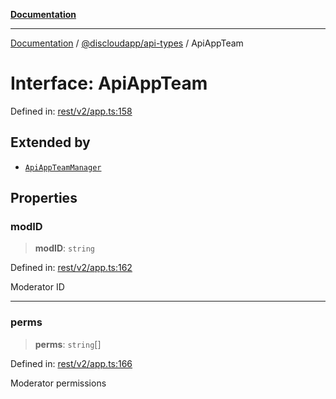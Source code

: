 [**Documentation**](../../../README.md)

***

[Documentation](../../../packages.md) / [@discloudapp/api-types](../README.md) / ApiAppTeam

# Interface: ApiAppTeam

Defined in: [rest/v2/app.ts:158](https://github.com/discloud/discloud.app/blob/ff86a7704bdfa4b9011141068419f0a48ab50b8b/packages/api-types/rest/v2/app.ts#L158)

## Extended by

- [`ApiAppTeamManager`](ApiAppTeamManager.md)

## Properties

### modID

> **modID**: `string`

Defined in: [rest/v2/app.ts:162](https://github.com/discloud/discloud.app/blob/ff86a7704bdfa4b9011141068419f0a48ab50b8b/packages/api-types/rest/v2/app.ts#L162)

Moderator ID

***

### perms

> **perms**: `string`[]

Defined in: [rest/v2/app.ts:166](https://github.com/discloud/discloud.app/blob/ff86a7704bdfa4b9011141068419f0a48ab50b8b/packages/api-types/rest/v2/app.ts#L166)

Moderator permissions

